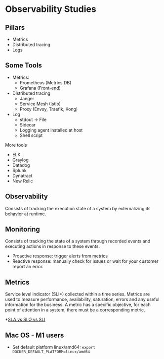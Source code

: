 # Observability Studies

## Pillars
- Metrics
- Distributed tracing
- Logs

## Some Tools
- Metrics:
  - Prometheus (Metrics DB)
  - Grafana (Front-end)
- Distributed tracing
  - Jaeger
  - Service Mesh (Istio)
  - Proxy (Envoy, Traefik, Kong)
- Log
  - stdout -> File
  - Sidecar
  - Logging agent installed at host
  - Shell script

More tools
- ELK
- Graylog
- Datadog
- Splunk
- Dynatract
- New Relic

## Observability
Consists of tracking the execution state of a system by externalizing its behavior at runtime.

## Monitoring
Consists of tracking the state of a system through recorded events and executing actions in response to these events.

- Proactive response: trigger alerts from metrics
- Reactive response: manually check for issues or wait for your customer report an error.

## Metrics
Service level indicator (SLI*) collected within a time series. Metrics are used to measure performance, availability, saturation, errors and any useful information for the business. A metric has a specific objective, for each point of attention in a system, there must be a corresponding metric.

*[SLA vs SLO vs SLI](https://www.atlassian.com/incident-management/kpis/sla-vs-slo-vs-sli)

## Mac OS - M1 users
- Set default platform linux/amd64: ```export DOCKER_DEFAULT_PLATFORM=linux/amd64```